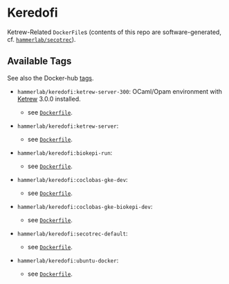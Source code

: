 Keredofi
========

Ketrew-Related `DockerFile`s (contents of this repo are software-generated, cf. 
[`hammerlab/secotrec`](https://github.com/hammerlab/secotrec)).

Available Tags
--------------

See also the Docker-hub [tags](https://hub.docker.com/r/hammerlab/keredofi/tags/).

* `hammerlab/keredofi:ketrew-server-300`:
OCaml/Opam environment with [Ketrew](https://github.com/hammerlab/ketrew) 3.0.0 installed.
     * see [`Dockerfile`](https://github.com/hammerlab/keredofi/blob/ketrew-server-300/Dockerfile).
* `hammerlab/keredofi:ketrew-server`:

     * see [`Dockerfile`](https://github.com/hammerlab/keredofi/blob/ketrew-server/Dockerfile).
* `hammerlab/keredofi:biokepi-run`:

     * see [`Dockerfile`](https://github.com/hammerlab/keredofi/blob/biokepi-run/Dockerfile).
* `hammerlab/keredofi:coclobas-gke-dev`:

     * see [`Dockerfile`](https://github.com/hammerlab/keredofi/blob/coclobas-gke-dev/Dockerfile).
* `hammerlab/keredofi:coclobas-gke-biokepi-dev`:

     * see [`Dockerfile`](https://github.com/hammerlab/keredofi/blob/coclobas-gke-biokepi-dev/Dockerfile).
* `hammerlab/keredofi:secotrec-default`:

     * see [`Dockerfile`](https://github.com/hammerlab/keredofi/blob/secotrec-default/Dockerfile).
* `hammerlab/keredofi:ubuntu-docker`:

     * see [`Dockerfile`](https://github.com/hammerlab/keredofi/blob/ubuntu-docker/Dockerfile).
